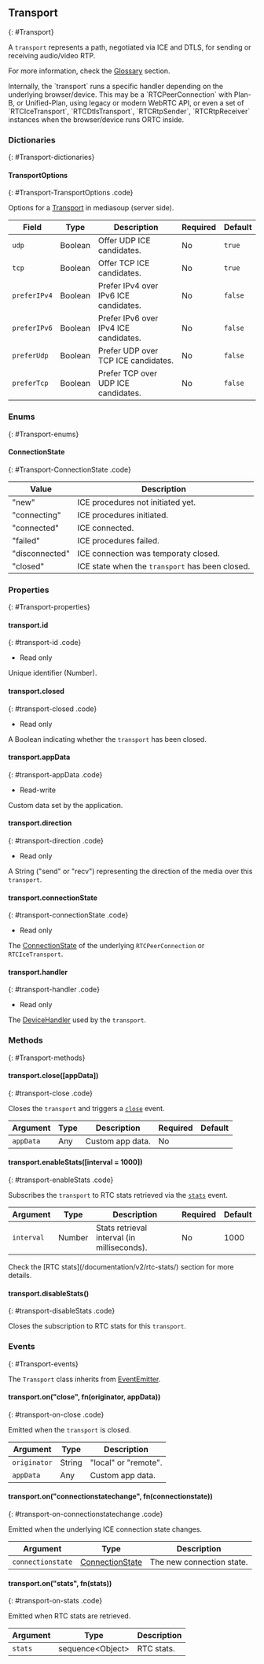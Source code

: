 ## Transport
{: #Transport}

A `transport` represents a path, negotiated via ICE and DTLS, for sending or receiving audio/video RTP.

For more information, check the [Glossary](/documentation/v2/glossary/#Glossary-Transport) section.

<div markdown="1" class="note">
Internally, the `transport` runs a specific handler depending on the underlying browser/device. This may be a `RTCPeerConnection` with Plan-B, or Unified-Plan, using legacy or modern WebRTC API, or even a set of `RTCIceTransport`, `RTCDtlsTransport`, `RTCRtpSender`, `RTCRtpReceiver` instances when the browser/device runs ORTC inside.
</div>


### Dictionaries
{: #Transport-dictionaries}

<section markdown="1">

#### TransportOptions
{: #Transport-TransportOptions .code}

Options for a [Transport](/documentation/v2/mediasoup/api/#Transport) in mediasoup (server side).

<div markdown="1" class="table-wrapper L3">

Field                    | Type    | Description   | Required | Default
------------------------ | ------- | ------------- | -------- | ---------
`udp`                    | Boolean | Offer UDP ICE candidates. | No | `true`
`tcp`                    | Boolean | Offer TCP ICE candidates. | No | `true`
`preferIPv4`             | Boolean | Prefer IPv4 over IPv6 ICE candidates. | No | `false`
`preferIPv6`             | Boolean | Prefer IPv6 over IPv4 ICE candidates. | No | `false`
`preferUdp`              | Boolean | Prefer UDP over TCP ICE candidates. | No | `false`
`preferTcp`              | Boolean | Prefer TCP over UDP ICE candidates. | No | `false`

</div>

</section>


### Enums
{: #Transport-enums}

<section markdown="1">

#### ConnectionState
{: #Transport-ConnectionState .code}

<div markdown="1" class="table-wrapper L2">

Value          | Description  
-------------- | -------------
"new"          | ICE procedures not initiated yet.
"connecting"   | ICE procedures initiated.
"connected"    | ICE connected.
"failed"       | ICE procedures failed.
"disconnected" | ICE connection was temporaty closed.
"closed"       | ICE state when the `transport` has been closed.

</div>

</section>


### Properties
{: #Transport-properties}

<section markdown="1">

#### transport.id
{: #transport-id .code}

* Read only

Unique identifier (Number).

#### transport.closed
{: #transport-closed .code}

* Read only

A Boolean indicating whether the `transport` has been closed.

#### transport.appData
{: #transport-appData .code}

* Read-write

Custom data set by the application.

#### transport.direction
{: #transport-direction .code}

* Read only

A String ("send" or "recv") representing the direction of the media over this `transport`.

#### transport.connectionState
{: #transport-connectionState .code}

* Read only

The [ConnectionState](#Transport-ConnectionState) of the underlying `RTCPeerConnection` or `RTCIceTransport`.


#### transport.handler
{: #transport-handler .code}

* Read only

The [DeviceHandler](https://github.com/versatica/mediasoup-client/blob/v2/lib/handlers) used by the `transport`.

</section>


### Methods
{: #Transport-methods}

<section markdown="1">

#### transport.close([appData])
{: #transport-close .code}

Closes the `transport` and triggers a [`close`](#transport-on-close) event.

<div markdown="1" class="table-wrapper L3">

Argument   | Type    | Description | Required | Default 
---------- | ------- | ----------- | -------- | ----------
`appData`  | Any     | Custom app data. | No |

</div>

#### transport.enableStats([interval = 1000])
{: #transport-enableStats .code}

Subscribes the `transport` to RTC stats retrieved via the [`stats`](#transport-on-stats) event.

<div markdown="1" class="table-wrapper L3">

Argument   | Type    | Description | Required | Default 
---------- | ------- | ----------- | -------- | ----------
`interval` | Number | Stats retrieval interval (in milliseconds). | No | 1000

</div>

<div markdown="1" class="note">
Check the [RTC stats](/documentation/v2/rtc-stats/) section for more details.
</div>

#### transport.disableStats()
{: #transport-disableStats .code}

Closes the subscription to RTC stats for this `transport`.

</section>


### Events
{: #Transport-events}

The `Transport` class inherits from [EventEmitter](https://nodejs.org/api/events.html#events_class_eventemitter).

<section markdown="1">

#### transport.on("close", fn(originator, appData))
{: #transport-on-close .code}

Emitted when the `transport` is closed.

<div markdown="1" class="table-wrapper L3">

Argument  | Type    | Description   
--------- | ------- | ----------------
`originator` | String | "local" or "remote".
`appData` | Any     | Custom app data.

</div>

#### transport.on("connectionstatechange", fn(connectionstate))
{: #transport-on-connectionstatechange .code}

Emitted when the underlying ICE connection state changes.

<div markdown="1" class="table-wrapper L3">

Argument | Type    | Description   
----------------- | ------- | ----------------
`connectionstate`| [ConnectionState](#Transport-ConnectionState) | The new connection state.

</div>

#### transport.on("stats", fn(stats))
{: #transport-on-stats .code}

Emitted when RTC stats are retrieved.

<div markdown="1" class="table-wrapper L3">

Argument | Type    | Description   
---------| ------- | ----------------
`stats`  | sequence&lt;Object&gt; | RTC stats.

</div>

</section>
